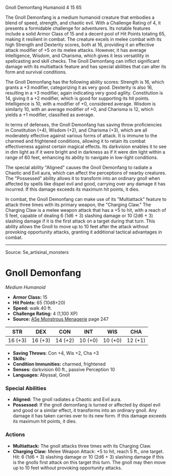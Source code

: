 <MonsterName/>Gnoll Demonfang</MonsterName>
<CreatureType/>Humanoid</CreatureType>
<CR/>4</CR>
<AC/>15</AC>
<HP/>65</HP>
<summary>The Gnoll Demonfang is a medium humanoid creature that embodies a blend of speed, strength, and chaotic evil. With a Challenge Rating of 4, it presents a formidable challenge for adventurers. Its notable features include a solid Armor Class of 15 and a decent pool of Hit Points totaling 65, making it resilient in combat. The creature excels in melee combat with its high Strength and Dexterity scores, both at 16, providing it an effective attack modifier of +5 on its melee attacks. However, it has average Intelligence, Wisdom, and Charisma, which gives it less versatility in spellcasting and skill checks. The Gnoll Demonfang can inflict significant damage with its multiattack feature and has special abilities that can alter its form and survival conditions.</summary>

<detail>

The Gnoll Demonfang has the following ability scores: Strength is 16, which grants a +3 modifier, categorizing it as very good. Dexterity is also 16, resulting in a +3 modifier, again indicating very good agility. Constitution is 14, giving it a +2 modifier, which is good for supporting its hit points. Intelligence is 10, with a modifier of +0, considered average. Wisdom is similarly 10, with an average modifier of +0, and Charisma is 12, which yields a +1 modifier, classified as average.

In terms of defenses, the Gnoll Demonfang has saving throw proficiencies in Constitution (+4), Wisdom (+2), and Charisma (+3), which are all moderately effective against various forms of attack. It is immune to the charmed and frightened conditions, allowing it to retain its combat effectiveness against certain magical effects. Its darkvision enables it to see in dim light as if it were bright and in darkness as if it were dim light within a range of 60 feet, enhancing its ability to navigate in low-light conditions.

The special ability "Aligned" causes the Gnoll Demonfang to radiate a Chaotic and Evil aura, which can affect the perceptions of nearby creatures. The "Possessed" ability allows it to transform into an ordinary gnoll when affected by spells like dispel evil and good, carrying over any damage it has incurred. If this damage exceeds its maximum hit points, it dies.

In combat, the Gnoll Demonfang can make use of its "Multiattack" feature to attack three times with its primary weapon, the "Charging Claw." The Charging Claw is a melee weapon attack that has a +5 to hit, with a reach of 5 feet, capable of dealing 6 (1d6 + 3) slashing damage or 10 (2d6 + 3) slashing damage if it is the first attack on a target during that turn. This ability allows the Gnoll to move up to 10 feet after the attack without provoking opportunity attacks, granting it additional tactical advantages in combat.</detail>



---

Source: 5e_artisinal_monsters

# Gnoll Demonfang

*Medium* *Humanoid*

- **Armor Class:** 15
- **Hit Points:** 65 (10d8+20)
- **Speed:** walk 40 ft.
- **Challenge Rating:** 4 (1,100 XP)
- **Source:** [A5e Monstrous Menagerie](https://enpublishingrpg.com/products/level-up-monstrous-menagerie-a5e) page 247

| STR | DEX | CON | INT | WIS | CHA |
| --- | --- | --- | --- | --- | --- |
| 16 (+3) | 16 (+3) | 14 (+2) | 10 (+0) | 10 (+0) | 12 (+1) |

- **Saving Throws**: Con +4, Wis +2, Cha +3
- **Skills:** 
- **Condition Immunities:** charmed, frightened
- **Senses:** darkvision 60 ft., passive Perception 10
- **Languages:** Abyssal, Gnoll

### Special Abilities

- **Aligned:** The gnoll radiates a Chaotic and Evil aura.
- **Possessed:** If the gnoll demonfang is turned or affected by dispel evil and good or a similar effect, it transforms into an ordinary gnoll. Any damage it has taken carries over to its new form. If this damage exceeds its maximum hit points, it dies.

### Actions

- **Multiattack:** The gnoll attacks three times with its Charging Claw.
- **Charging Claw:** Melee Weapon Attack: +5 to hit, reach 5 ft., one target. Hit: 6 (1d6 + 3) slashing damage  or 10 (2d6 + 3) slashing damage if this is the gnolls first attack on this target this turn. The gnoll may then move up to 10 feet without provoking opportunity attacks.




